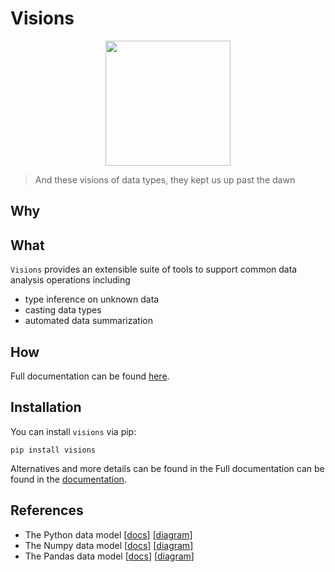 # Visions

<p align="center">
    <img src="http://res.publicdomainfiles.com/pdf_view/91/13944090013588.png" width="200"/>
</p>

> And these visions of data types, they kept us up past the dawn

## Why


## What
`Visions` provides an extensible suite of tools to support common data analysis operations including

* type inference on unknown data
* casting data types
* automated data summarization

## How

Full documentation can be found [here](https://ieaves.github.io/visions/).

## Installation

You can install `visions` via pip:

```
pip install visions
```

Alternatives and more details can be found in the Full documentation can be found in the [documentation](https://ieaves.github.io/visions/).


## References
- The Python data model [[docs](https://docs.python.org/3/reference/datamodel.html)] [[diagram](https://en.wikipedia.org/wiki/Data_type#/media/File:Python_3._The_standard_type_hierarchy.png)]
- The Numpy data model [[docs](https://docs.scipy.org/doc/numpy-1.13.0/reference/arrays.scalars.html)] [[diagram](https://docs.scipy.org/doc/numpy-1.13.0/_images/dtype-hierarchy.png)]
 - The Pandas data model [[docs](https://pandas.pydata.org/pandas-docs/stable/getting_started/basics.html#dtypes)] [[diagram](https://pbpython.com/images/pandas_dtypes.png)]
